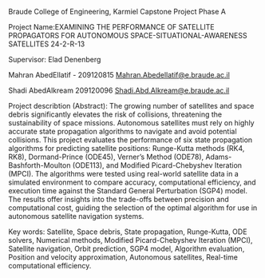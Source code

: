 Braude College of Engineering, Karmiel 
Capstone Project Phase A

Project Name:EXAMINING THE PERFORMANCE OF SATELLITE PROPAGATORS FOR AUTONOMOUS SPACE-SITUATIONAL-AWARENESS SATELLITES 24-2-R-13

Supervisor:  Elad Denenberg

Mahran AbedEllatif - 209120815 Mahran.Abedellatif@e.braude.ac.il

Shadi AbedAlkream 209120096 Shadi.Abd.Alkream@e.braude.ac.il


Project describtion (Abstract):
The growing number of satellites and space debris significantly elevates the risk of collisions, threatening the sustainability of space missions. 
Autonomous satellites must rely on highly accurate state propagation algorithms to navigate and avoid potential collisions. 
This project evaluates the performance of six state propagation algorithms for predicting satellite positions: Runge-Kutta methods (RK4, RK8), Dormand-Prince (ODE45), Verner’s Method (ODE78), 
Adams-Bashforth-Moulton (ODE113), and Modified Picard-Chebyshev Iteration (MPCI). 
The algorithms were tested using real-world satellite data in a simulated environment to compare accuracy, computational efficiency, and execution time against the Standard General Perturbation (SGP4) model. 
The results offer insights into the trade-offs between precision and computational cost, guiding the selection of the optimal algorithm for use in autonomous satellite navigation systems.

Key words:
Satellite, Space debris, State propagation, Runge-Kutta, ODE solvers, Numerical methods, Modified Picard-Chebyshev Iteration (MPCI), 
Satellite navigation, Orbit prediction, SGP4 model, Algorithm evaluation, Position and velocity approximation, Autonomous satellites, Real-time computational efficiency.
